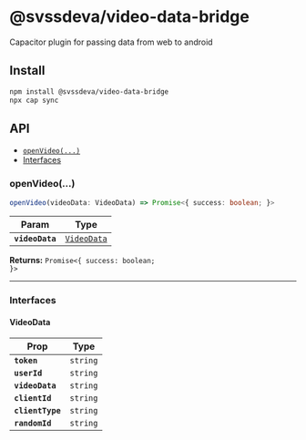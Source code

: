 # @svssdeva/video-data-bridge

Capacitor plugin for passing data from web to android

## Install

```bash
npm install @svssdeva/video-data-bridge
npx cap sync
```

## API

<docgen-index>

* [`openVideo(...)`](#openvideo)
* [Interfaces](#interfaces)

</docgen-index>

<docgen-api>
<!--Update the source file JSDoc comments and rerun docgen to update the docs below-->

### openVideo(...)

```typescript
openVideo(videoData: VideoData) => Promise<{ success: boolean; }>
```

| Param           | Type                                            |
| --------------- | ----------------------------------------------- |
| **`videoData`** | <code><a href="#videodata">VideoData</a></code> |

**Returns:** <code>Promise&lt;{ success: boolean; }&gt;</code>

--------------------


### Interfaces


#### VideoData

| Prop             | Type                |
| ---------------- | ------------------- |
| **`token`**      | <code>string</code> |
| **`userId`**     | <code>string</code> |
| **`videoData`**  | <code>string</code> |
| **`clientId`**   | <code>string</code> |
| **`clientType`** | <code>string</code> |
| **`randomId`**   | <code>string</code> |

</docgen-api>
